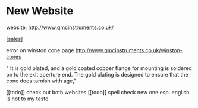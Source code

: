 # New Website

website: http://www.qmcinstruments.co.uk/

[[sales]]

error on winston cone page http://www.qmcinstruments.co.uk/winston-cones

" It is gold plated, and a gold coated copper flange for mounting is soldered on to the exit aperture end.  The gold plating is designed to ensure that the cone does tarnish with age,"

[[todo]] check out both websites
 [[todo]]  spell check new one esp.
  english is not to my taste

[//begin]: # "Autogenerated link references for markdown compatibility"
[sales]: sales.md "Sales"
[//end]: # "Autogenerated link references"